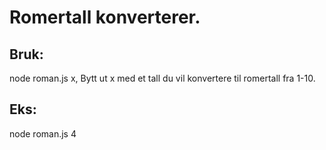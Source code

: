 # Romertall konverterer.

## Bruk:
node roman.js x, 
Bytt ut x med et tall du vil konvertere til romertall fra 1-10. 
 
## Eks:
node roman.js 4

